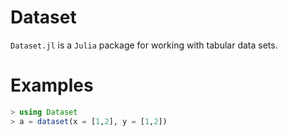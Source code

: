 # Dataset

`Dataset.jl` is a `Julia` package for working with tabular data sets.

# Examples

```julia
> using Dataset
> a = dataset(x = [1,2], y = [1,2])
